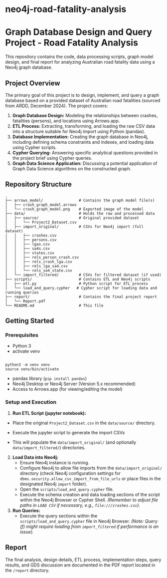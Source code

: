 # neo4j-road-fatality-analysis

# Graph Database Design and Query Project - Road Fatality Analysis

This repository contains the code, data processing scripts, graph model design, and final report for analyzing Australian road fatality data using a Neo4j graph database.

## Project Overview

The primary goal of this project is to design, implement, and query a graph database based on a provided dataset of Australian road fatalities (sourced from ARDD, December 2024). The project covers:

1.  **Graph Database Design:** Modeling the relationships between crashes, fatalities (persons), and locations using Arrows.app.
2.  **ETL Process:** Extracting, transforming, and loading the raw CSV data into a structure suitable for Neo4j import using Python (pandas).
3.  **Database Implementation:** Creating the graph database in Neo4j, including defining schema constraints and indexes, and loading data using Cypher scripts.
4.  **Cypher Querying:** Answering specific analytical questions provided in the project brief using Cypher queries.
5.  **Graph Data Science Application:** Discussing a potential application of Graph Data Science algorithms on the constructed graph.

## Repository Structure

```
.
├── arrows_model/                # Contains the graph model file(s)
│   ├── crash_graph_model.arrows
│   └── crash_graph_model.png    # Exported image of the model
├── data/                        # Holds the raw and processed data
│   ├── source/                  # Original provided dataset
│   │   └── Project2_Dataset.csv
│   ├── import_original/         # CSVs for Neo4j import (full dataset)
│   │   ├── crashes.csv
│   │   ├── persons.csv
│   │   ├── lgas.csv
│   │   ├── sa4s.csv
│   │   ├── states.csv
│   │   ├── rels_person_crash.csv
│   │   ├── rels_crash_lga.csv
│   │   ├── rels_lga_sa4.csv
│   │   └── rels_sa4_state.csv
│   └── import_filtered/         # CSVs for filtered dataset (if used)
├── scripts/                     # Contains ETL and Neo4j scripts
│   ├── etl.py                   # Python script for ETL process
│   └── load_and_query.cypher   # Cypher script for loading data and running queries
├── report/                      # Contains the final project report
│   └── Report.pdf
└── README.md                    # This file
```

## Getting Started

### Prerequisites

- Python 3
- activate venv

```

python3 -m venv venv
source venv/bin/activate

```

- pandas library (`pip install pandas`)
- Neo4j Desktop or Neo4j Server (Version 5.x recommended)
- Access to Arrows.app (for viewing/editing the model)

### Setup and Execution

1. **Run ETL Script (jupyter notebook):**

- Place the original `Project2_Dataset.csv` in the `data/source/` directory.
- Execute the jupyter script to generate the import CSVs

- This will populate the `data/import_original/` (and optionally `data/import_filtered/`) directories.

2.  **Load Data into Neo4j:**
    - Ensure Neo4j instance is running.
    - Configure Neo4j to allow file imports from the `data/import_original/` directory (check Neo4j configuration settings for `dbms.security.allow_csv_import_from_file_urls` or place files in the designated Neo4j `import` folder).
    - Open the `scripts/load_and_query.cypher` file.
    - Execute the schema creation and data loading sections of the script within the Neo4j Browser or Cypher Shell. _(Remember to adjust file paths in `LOAD CSV` if necessary, e.g., `file:///crashes.csv`)_.
3.  **Run Queries:**
    - Execute the query sections within the `scripts/load_and_query.cypher` file in Neo4j Browser. _(Note: Query (f) might require loading from `import_filtered` if performance is an issue)._

## Report

The final analysis, design details, ETL process, implementation steps, query results, and GDS discussion are documented in the PDF report located in the `/report` directory.
